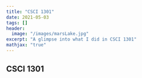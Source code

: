 ```yaml
---
title: "CSCI 1301"
date: 2021-05-03
tags: []
header: 
  image: "/images/marsLake.jpg"
excerpt: "A glimpse into what I did in CSCI 1301"
mathjax: "true"
---
```

## CSCI 1301
